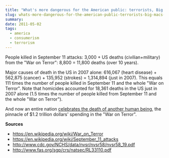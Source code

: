 ```yaml
---
title: "What's more dangerous for the American public: terrorists, Big Macs or their own people?"
slug: whats-more-dangerous-for-the-american-public-terrorists-big-macs-or-their-own-people
summary:
date: 2011-05-02
tags:
  - america
  - consumerism
  - terrorism
---
```

People killed in September 11 attacks: 3,000 + US deaths (civilian+military)
from the "War on Terror": 8,800 = 11,800 deaths (over 10 years).

Major causes of death in the US in 2007 alone: 616,067 (heart disease) +
562,875 (cancer) + 135,952 (strokes) = 1,314,894 (just in 2007). This equals
111 times the number of people killed in September 11 and the whole "War on
Terror". Note that homicides accounted for 18,361 deaths in the US just in
2007 alone (1.5 times the number of people killed from September 11 and the
whole "War on Terror").

And now an entire nation
[celebrates the death of another human being](http://www.dailymail.co.uk/news/article-1382652/Osama-Bin-Laden-killed-America-celebrates-Ground-Zero-White-House.html),
the pinnacle of $1.2 trillion dollars' spending in the "War on Terror".

**Sources**

* <https://en.wikipedia.org/wiki/War_on_Terror>
* <https://en.wikipedia.org/wiki/September_11_attacks>
* <http://www.cdc.gov/NCHS/data/nvsr/nvsr58/nvsr58_19.pdf>
* <http://www.fas.org/sgp/crs/natsec/RL33110.pdf>
